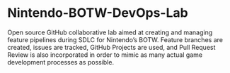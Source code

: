 # Nintendo-BOTW-DevOps-Lab
Open source GitHub collaborative lab aimed at creating and managing feature pipelines during SDLC for Nintendo’s BOTW. Feature branches are created, issues are tracked, GitHub Projects are used, and Pull Request Review is also incorporated in order to mimic as many actual game development processes as possible.
